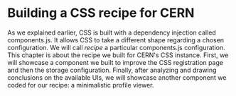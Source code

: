 # Building a CSS recipe for CERN

As we explained earlier, CSS is built with a dependency injection called components.js. It allows CSS to take a different shape regarding a chosen configuration. We will call *recipe* a particular components.js configuration. This chapter is about the recipe we built for CERN's CSS instance. First, we will showcase a component we built to improve the CSS registration page and then the storage configuration. Finally, after analyzing and drawing conclusions on the available UIs, we will showcase another component we coded for our recipe: a minimalistic profile viewer. 

